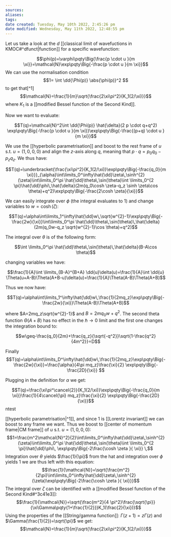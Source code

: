 ```yaml
---
sources:
aliases: 
tags: 
date created: Tuesday, May 10th 2022, 2:45:26 pm
date modified: Wednesday, May 11th 2022, 12:48:55 pm
---
```

Let us take a look at the $d$ [[classical limit of wavefuctions in KMOC#^dfunct|function]] for a specific wavefunction: 

$$\phi(p)=\varphi\pqty\Big{\frac{p \cdot u }{m \xi}}=\mathcal{N}\exp\pqty\Big{-\frac{p \cdot u }{m \xi}}$$
We can use the normalisation condition
$$1= \int \dd{\Phi(p)} \abs{\phi(p)}^2 $$ to get that[^1]
$$\mathcal{N}=\frac{1}{m}\sqrt{\frac{2\xi\pi^2}{K_1(2/\xi)}}$$
where $K_1$ is a [[modified Bessel function of the Second Kind]].

Now we want to evaluate: 

$$T(q)=\mathcal{N}^2\int \dd{\Phi(p)} \hat{\delta}(2 p \cdot q+q^2) \exp\pqty\Big{-\frac{p \cdot u }{m \xi}}\exp\pqty\Big{-\frac{(p+q) \cdot u }{m \xi}}$$

We use the [[hyperbolic parametrisation]] and boost to the rest frame of  $u$ s.t. $u=(1,0,0,0)$ and align the $z$-axis along $q$, meaning that $p \cdot q=p_0q_0-p_zq_z$. We thus have: 

$$T(q)=\underbracket{\frac{\xi\pi^2}{K_1(2/\xi)}\exp\pqty\Big{-\frac{q_0}{m \xi}}}_{\alpha}\int\limits_0^\infty\hat{\dd}\zeta\,\sinh^{2}(\zeta)\int\limits_0^\pi \hat{\dd}\theta\,\sin(\theta)\int \limits_0^{2 \pi}\hat{\dd}\phi\,\hat{\delta}(2m(q_0\cosh \zeta-q_z \sinh \zeta\cos \theta)+q^2)\exp\pqty\Big{-\frac{2\cosh \zeta}{\xi}}$$

We can easily integrate over $\phi$ (the integral evaluates to 1) and change variables to $w=\cosh(\zeta)$:

$$T(q)=\alpha\int\limits_1^\infty\hat{\dd}w\,\sqrt{w^{2}-1}\exp\pqty\Big{-\frac{2w}{\xi}}\int\limits_0^\pi \hat{\dd}\theta\,\sin(\theta)\,\hat{\delta}(2m(q_0w-q_z \sqrt{w^{2}-1}\cos \theta)+q^2)$$

The integral over $\theta$ is of the following form:

$$\int \limits_0^\pi \hat{\dd}\theta\,\sin(\theta)\,\hat{\delta}(B-A\cos \theta)$$

changing variables we have: 

$$\frac{1}{A}\int \limits_{B-A}^{B+A} \dd{u}\delta(u)=\frac{1}{A}\int \dd{u} \Theta(u+A-B)\Theta(A+B-u)\delta(u)=\frac{1}{A}\Theta(A-B)\Theta(A+B)$$

Thus we now have:

$$T(q)=\alpha\int\limits_1^\infty\hat{\dd}w\,\frac{1}{2mq_z}\exp\pqty\Big{-\frac{2w}{\xi}}\Theta(A-B)\Theta(A+B)$$

where $A=2mq_z\sqrt{w^{2}-1}$ and $B=2mq_0w+q^2$. The second theta function $\Theta(A+B)$ has no effect in the $\hbar \to 0$ limit and the first one changes the integration bound to:

$$w\geq-\frac{q_0}{2m}+\frac{q_z}{\sqrt{-q^2}}\sqrt{1-\frac{q^2}{4m^2}}=D$$

Finally 
$$T(q)=\alpha\int\limits_D^\infty\hat{\dd}w\,\frac{1}{2mq_z}\exp\pqty\Big{-\frac{2w}{\xi}}=\frac{\alpha}{4\pi mq_z}\frac{\xi}{2} \exp\pqty\Big{-\frac{2D}{\xi}} $$

Plugging in the definition for $\alpha$ we get:

$$T(q)=\frac{\xi\pi^\cancel{2}}{K_1(2/\xi)}\exp\pqty\Big{-\frac{q_0}{m \xi}}\frac{1}{4\cancel{\pi} mq_z}\frac{\xi}{2} \exp\pqty\Big{-\frac{2D}{\xi}}$$
ntest



[[hyperbolic parametrisation|^1]], and since $1$ is [[Lorentz invariant]] we can boost to any frame we want. Thus we boost to [[center of momentum frame|CM frame]] of $u$ s.t. $u=(1,0,0,0)$:
$$1=\frac{m^2\mathcal{N}^2}{2}\int\limits_0^\infty\hat{\dd}\zeta\,\sinh^{2}(\zeta)\int\limits_0^\pi \hat{\dd}\theta\,\sin(\theta)\int \limits_0^{2 \pi}\hat{\dd}\phi\, \exp\pqty\Big{-2\frac{\cosh \zeta }{ \xi}}  \,$$Integration over $\theta$  yields $\frac{1}{\pi}$ from the hat and integration over $\phi$ yields $1$ we are thus left with this equation:$$\frac{1}{\mathcal{N}}=\sqrt{\frac{m^2}{2\pi}\int\limits_0^\infty\hat{\dd}\zeta\,\sinh^{2}(\zeta)\exp\pqty\Big{-2\frac{\cosh \zeta }{ \xi}}}$$
The integral over $\zeta$ can be identified with a [[modified Bessel function of the Second Kind#^3c41e3]]: $$\frac{1}{\mathcal{N}}=\sqrt{\frac{m^2}{4 \pi^2}\frac{\sqrt{\pi}}{\xi\Gamma\pqty{1+\frac{1}{2}}}K_1(\frac{2}{\xi})}$$Using the properties of the [[String/gamma function]]: $\Gamma(z+1)=z \Gamma (z)$ and $\Gamma(\frac{1}{2})=\sqrt{\pi}$ we get:$$\mathcal{N}=\frac{1}{m}\sqrt{\frac{2\xi\pi^2}{K_1(2/\xi)}}$$